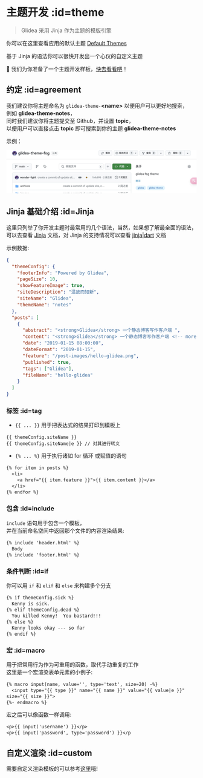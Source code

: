 
# 主题开发 :id=theme

> Glidea 采用 Jinja 作为主题的模版引擎

你可以在这里查看应用的默认主题 [Default Themes](https://github.com/wonder-light/glidea/tree/main/public/default-files.zip)

基于 Jinja 的语法你可以很快开发出一个心仪的自定义主题

🎉 我们为你准备了一个主题开发样板，[快去看看吧](https://github.com/wonder-light/glidea-theme-fog)！

## 约定 :id=agreement

我们建议你将主题命名为 `glidea-theme-`**\<name\>** 以便用户可以更好地搜索，\
例如 **glidea-theme-notes**，\
同时我们建议你将主题提交至 Github，并设置 **topic**，\
以便用户可以直接点击 **topic** 即可搜索到你的主题 **glidea-theme-notes**

示例：

![topic](../../../assets/images/glidea-theme-topic.jpg ':class=img-cover')


## Jinja 基础介绍 :id=Jinja

这里只列举了你开发主题时最常用的几个语法，当然，如果想了解最全面的语法，可以去查看 [Jinja](https://docs.jinkan.org/docs/jinja2/templates.html) 文档，对 Jinja 的支持情况可以查看 [jinja|dart](https://pub.dev/packages/jinja) 文档

示例数据:

```json
{
  "themeConfig": {
    "footerInfo": "Powered by Glidea",
    "pageSize": 10,
    "showFeatureImage": true,
    "siteDescription": "温故而知新",
    "siteName": "Glidea",
    "themeName": "notes"
  },
  "posts": [
    {
      "abstract": "<strong>Glidea</strong> 一个静态博客写作客户端 ",
      "content": "<strong>Glidea</strong> 一个静态博客写作客户端 <!-- more -->↵↵👏 欢迎使用 <strong>Glidea</strong> ！",
      "date": "2019-01-15 08:00:00",
      "dateFormat": "2019-01-15",
      "feature": "/post-images/hello-glidea.png",
      "published": true,
      "tags": ["Glidea"],
      "fileName": "hello-glidea"
    }
  ]
}
``` 

### 标签 :id=tag

- `{​{ ... }​}` 用于把表达式的结果打印到模板上
``` django
{{ themeConfig.siteName }}
{{ themeConfig.siteName|e }} // 对其进行转义
```



- `{% ... %}` 用于执行诸如 for 循环 或赋值的语句
``` django
{% for item in posts %}
  <li>
    <a href="{{ item.feature }}">{{ item.content }}</a>
  </li>
{% endfor %}
```

### 包含 :id=include

`include` 语句用于包含一个模板，\
并在当前命名空间中返回那个文件的内容渲染结果:

``` django
{% include 'header.html' %}
  Body
{% include 'footer.html' %}
```

### 条件判断 :id=if

你可以用 `if` 和 `elif` 和 `else` 来构建多个分支

``` django
{% if themeConfig.sick %}
  Kenny is sick.
{% elif themeConfig.dead %}
  You killed Kenny!  You bastard!!!
{% else %}
  Kenny looks okay --- so far
{% endif %}
```

### 宏 :id=macro

用于把常用行为作为可重用的函数，取代手动重复的工作\
这里是一个宏渲染表单元素的小例子:

``` django
{% macro input(name, value='', type='text', size=20) -%}
  <input type="{{ type }}" name="{{ name }}" value="{{ value|e }}" size="{{ size }}">
{%- endmacro %}
```

宏之后可以像函数一样调用:

``` django
<p>{{ input('username') }}</p>
<p>{{ input('password', type='password') }}</p
```

## 自定义渲染 :id=custom

需要自定义渲染模板的可以参考[这里](/zh-cn/docs/theme/render)哦!